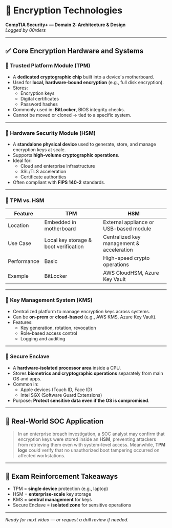 # 🔐 Encryption Technologies  
**CompTIA Security+ — Domain 2: Architecture & Design**  
*Logged by 00rders*

---

## ✅ Core Encryption Hardware and Systems

### 🧩 Trusted Platform Module (TPM)
- A **dedicated cryptographic chip** built into a device's motherboard.
- Used for **local, hardware-bound encryption** (e.g., full disk encryption).
- Stores:
  - Encryption keys
  - Digital certificates
  - Password hashes
- Commonly used in: **BitLocker**, BIOS integrity checks.
- Cannot be moved or cloned → tied to a specific system.

---

### 🧩 Hardware Security Module (HSM)
- A **standalone physical device** used to generate, store, and manage encryption keys at scale.
- Supports **high-volume cryptographic operations**.
- Ideal for:
  - Cloud and enterprise infrastructure
  - SSL/TLS acceleration
  - Certificate authorities
- Often compliant with **FIPS 140-2** standards.

---

### 🧩 TPM vs. HSM

| Feature        | TPM                                  | HSM                                      |
|----------------|---------------------------------------|------------------------------------------|
| Location       | Embedded in motherboard              | External appliance or USB-based module   |
| Use Case       | Local key storage & boot verification | Centralized key management & acceleration |
| Performance    | Basic                                | High-speed crypto operations             |
| Example        | BitLocker                            | AWS CloudHSM, Azure Key Vault            |

---

### 🧩 Key Management System (KMS)
- Centralized platform to manage encryption keys across systems.
- Can be **on-prem** or **cloud-based** (e.g., AWS KMS, Azure Key Vault).
- Features:
  - Key generation, rotation, revocation
  - Role-based access control
  - Logging and auditing

---

### 🧩 Secure Enclave
- A **hardware-isolated processor area** inside a CPU.
- Stores **biometrics and cryptographic operations** separately from main OS and apps.
- Common in:
  - Apple devices (Touch ID, Face ID)
  - Intel SGX (Software Guard Extensions)
- Purpose: **Protect sensitive data even if the OS is compromised**.

---

## 🧠 Real-World SOC Application
> In an enterprise breach investigation, a SOC analyst may confirm that encryption keys were stored inside an **HSM**, preventing attackers from retrieving them even with system-level access. Meanwhile, **TPM logs** could verify that no unauthorized boot tampering occurred on affected workstations.

---

## 🎯 Exam Reinforcement Takeaways
- TPM = **single device** protection (e.g., laptop)  
- HSM = **enterprise-scale** key storage  
- KMS = **central management** for keys  
- Secure Enclave = **isolated zone** for sensitive operations  

---

*Ready for next video — or request a drill review if needed.*
